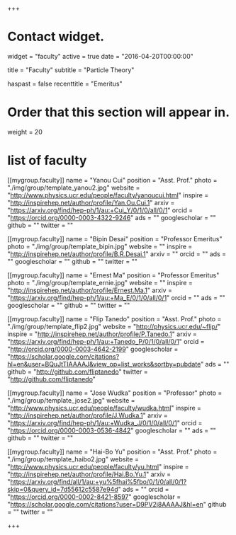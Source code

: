 +++
# Contact widget.
widget = "faculty"
active = true
date = "2016-04-20T00:00:00"

title = "Faculty"
subtitle = "Particle Theory"

haspast = false
recenttitle = "Emeritus"

# Order that this section will appear in.
weight = 20

# list of faculty
[[mygroup.faculty]]
  name = "Yanou Cui"
  position = "Asst. Prof."
  photo = "./img/group/template_yanou2.jpg"
  website = "http://www.physics.ucr.edu/people/faculty/yanoucui.html"
  inspire = "http://inspirehep.net/author/profile/Yan.Ou.Cui.1"
  arxiv = "https://arxiv.org/find/hep-ph/1/au:+Cui_Y/0/1/0/all/0/1"
  orcid = "https://orcid.org/0000-0003-4322-9246"
  ads = ""
  googlescholar = ""
  github = ""
  twitter = ""

[[mygroup.faculty]]
  name = "Bipin Desai"
  position = "Professor Emeritus"
  photo = "./img/group/template_bipin.jpg"
  website = ""
  inspire = "http://inspirehep.net/author/profile/B.R.Desai.1"
  arxiv = ""
  orcid = ""
  ads = ""
  googlescholar = ""
  github = ""
  twitter = ""

[[mygroup.faculty]]
  name = "Ernest Ma"
  position = "Professor Emeritus"
  photo = "./img/group/template_ernie.jpg"
  website = ""
  inspire = "http://inspirehep.net/author/profile/Ernest.Ma.1"
  arxiv = "https://arxiv.org/find/hep-ph/1/au:+Ma_E/0/1/0/all/0/1"
  orcid = ""
  ads = ""
  googlescholar = ""
  github = ""
  twitter = ""

[[mygroup.faculty]]
  name = "Flip Tanedo"
  position = "Asst. Prof."
  photo = "./img/group/template_flip2.jpg"
  website = "http://physics.ucr.edu/~flip/"
  inspire = "http://inspirehep.net/author/profile/P.Tanedo.1"
  arxiv = "https://arxiv.org/find/hep-ph/1/au:+Tanedo_P/0/1/0/all/0/1"
  orcid = "http://orcid.org/0000-0003-4642-2199"
  googlescholar = "https://scholar.google.com/citations?hl=en&user=BQuJtTIAAAAJ&view_op=list_works&sortby=pubdate"
  ads = ""
  github = "http://github.com/fliptanedo"
  twitter = "http://github.com/fliptanedo"


[[mygroup.faculty]]
  name = "Jose Wudka"
  position = "Professor"
  photo = "./img/group/template_jose2.jpg"
  website = "http://www.physics.ucr.edu/people/faculty/wudka.html"
  inspire = "http://inspirehep.net/author/profile/J.Wudka.1"
  arxiv = "https://arxiv.org/find/hep-ph/1/au:+Wudka_J/0/1/0/all/0/1"
  orcid = "https://orcid.org/0000-0003-0536-4842"
  googlescholar = ""
  ads = ""
  github = ""
  twitter = ""


[[mygroup.faculty]]
  name = "Hai-Bo Yu"
  position = "Asst. Prof."
  photo = "./img/group/template_haibo2.jpg"
  website = "http://www.physics.ucr.edu/people/faculty/yu.html"
  inspire = "http://inspirehep.net/author/profile/Hai.Bo.Yu.1"
  arxiv = "https://arxiv.org/find/all/1/au:+yu%5fhai%5fbo/0/1/0/all/0/1?skip=0&query_id=7d55612c5587e94d"
  ads = ""
  orcid = "https://orcid.org/0000-0002-8421-8597"
  googlescholar = "https://scholar.google.com/citations?user=D9PV2j8AAAAJ&hl=en"
  github = ""
  twitter = ""

+++
